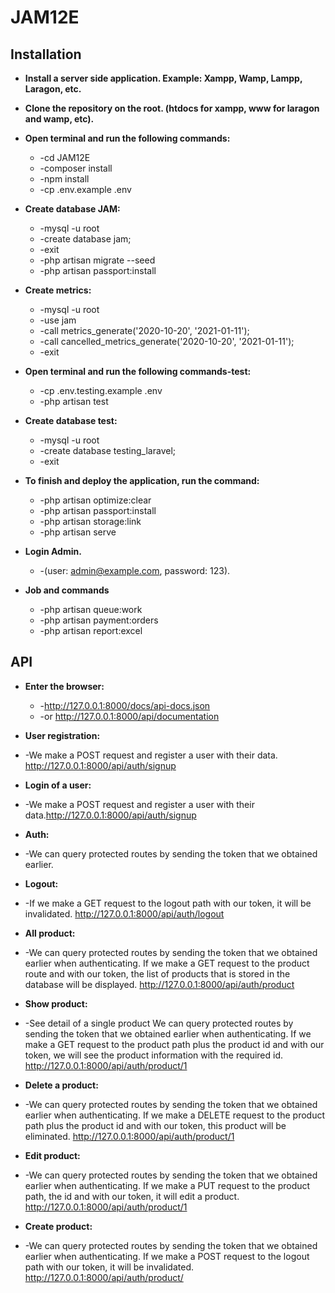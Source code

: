 # JAM12E

## Installation
- **Install a server side application. Example: Xampp, Wamp, Lampp, Laragon, etc.**
- **Clone the repository on the root. (htdocs for xampp, www for laragon and wamp, etc).**
- **Open terminal and run the following commands:**
     * -cd JAM12E
     * -composer install
     * -npm install
     * -cp .env.example .env
     
 - **Create database JAM:**
     * -mysql -u root
     * -create database jam;
     * -exit
     * -php artisan migrate --seed
     * -php artisan passport:install
     
 - **Create metrics:**
     * -mysql -u root
     * -use jam
     * -call metrics_generate('2020-10-20', '2021-01-11');
     * -call cancelled_metrics_generate('2020-10-20', '2021-01-11');
     * -exit
     
 - **Open terminal and run the following commands-test:**
      * -cp .env.testing.example .env
      * -php artisan test
      
 - **Create database test:**
      * -mysql -u root
      * -create database testing_laravel;
      * -exit
      
- **To finish and deploy the application, run the command:**
   * -php artisan optimize:clear
   * -php artisan passport:install
   * -php artisan storage:link
   * -php artisan serve
   
- **Login Admin.**
    * -(user: admin@example.com, password: 123).
   
- **Job and commands**
   * -php artisan queue:work
   * -php artisan payment:orders
   * -php artisan report:excel
    
## API
 - **Enter the browser:**
   * -http://127.0.0.1:8000/docs/api-docs.json
   * -or http://127.0.0.1:8000/api/documentation
   
 - **User registration:**
 * -We make a POST request and register a user with their data.
   http://127.0.0.1:8000/api/auth/signup
   
- **Login of a user:**
* -We make a POST request and register a user with their data.http://127.0.0.1:8000/api/auth/signup

- **Auth:**
* -We can query protected routes by sending the token that we obtained earlier.
    
- **Logout:**
* -If we make a GET request to the logout path with our token, it will be invalidated.
http://127.0.0.1:8000/api/auth/logout
     
- **All product:**
 * -We can query protected routes by sending the token that we obtained earlier when authenticating.
If we make a GET request to the product route and with our token, the list of products that is stored in the database will be displayed.
http://127.0.0.1:8000/api/auth/product

- **Show product:**
* -See detail of a single product
We can query protected routes by sending the token that we obtained earlier when authenticating.
If we make a GET request to the product path plus the product id and with our token, we will see the product information with the required id.
http://127.0.0.1:8000/api/auth/product/1
   
- **Delete a product:**
* -We can query protected routes by sending the token that we obtained earlier when authenticating.
  If we make a DELETE request to the product path plus the product id and with our token, this product will be eliminated.
  http://127.0.0.1:8000/api/auth/product/1
      
- **Edit product:**
* -We can query protected routes by sending the token that we obtained earlier when authenticating.
    If we make a PUT request to the product path, the id and with our token, it will edit a product.
    http://127.0.0.1:8000/api/auth/product/1
- **Create product:**
* -We can query protected routes by sending the token that we obtained earlier when authenticating.
   If we make a POST request to the logout path with our token, it will be invalidated.
   http://127.0.0.1:8000/api/auth/product/

